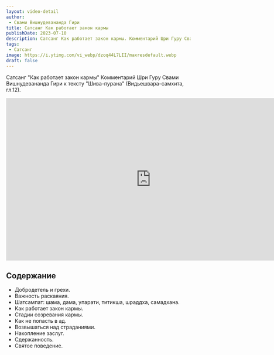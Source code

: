 ```yaml
---
layout: video-detail
author:
 - Свами Вишнудевананда Гири
title: Сатсанг Как работает закон кармы
publishDate: 2023-07-10
description: Сатсанг Как работает закон кармы. Комментарий Шри Гуру Свами Вишнудевананда Гири к тексту "Шива-пурана" (Видьешвара-самхита, гл.12).
tags: 
 - Сатсанг
image: https://i.ytimg.com/vi_webp/dzoq44L7LII/maxresdefault.webp
draft: false
---
```


 Сатсанг "Как работает закон кармы"
Комментарий Шри Гуру Свами Вишнудевананда Гири к тексту "Шива-пурана" (Видьешвара-самхита, гл.12).

<iframe width="790" height="444" src="https://www.youtube.com/embed/dzoq44L7LII" frameborder="0" allowfullscreen=""></iframe> 

## Содержание

- Добродетель и грехи.
- Важность раскаяния.
- Шатсампат: шама, дама, упарати, титикша, шраддха, самадхана.
- Как работает закон кармы.
- Стадии созревания кармы.
- Как не попасть в ад.
- Возвышаться над страданиями.
- Накопление заслуг.
- Сдержанность.
- Святое поведение.